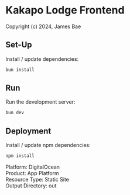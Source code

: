 # Kakapo Lodge Frontend

Copyright (c) 2024, James Bae

## Set-Up

Install / update dependencies:

```bash
bun install
```

## Run

Run the development server:

```bash
bun dev
```

## Deployment

Install / update npm dependencies:

```bash
npm install
```

Platform: DigitalOcean  
Product: App Platform  
Resource Type: Static Site  
Output Directory: out
